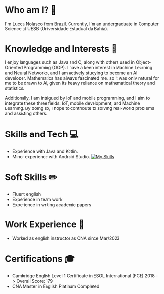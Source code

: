 # Who am I? 🤔
I'm Lucca Nolasco from Brazil. 
Currently, I'm an undergraduate in Computer Science at UESB (Universidade Estadual da Bahia). 

# Knowledge and Interests 🧪
I enjoy languages such as Java and C, along with others used in Object-Oriented Programming (OOP). I have a keen interest in Machine Learning and Neural Networks, and I am actively studying to become an AI developer. Mathematics has always fascinated me, so it was only natural for me to be drawn to AI, given its heavy reliance on mathematical theory and statistics.

Additionally, I am intrigued by IoT and mobile programming, and I aim to integrate these three fields: IoT, mobile development, and Machine Learning. By doing so, I hope to contribute to solving real-world problems and assisting others.

# Skills and Tech 💻
- Experience with Java and Kotlin. 
- Minor experience with Android Studio.
[![My Skills](https://skillicons.dev/icons?i=java,kotlin)](https://skillicons.dev)

# Soft Skills ✏️
- Fluent english
- Experience in team work
- Experience in writing academic papers

# Work Experience 👷
- Worked as english instructor as CNA since Mar/2023

# Certifications 🎓
- Cambridge English Level 1 Certificate in ESOL International (FCE) 2018 -> Overall Score: 179
- CNA Master in English Platinum Completed
 
